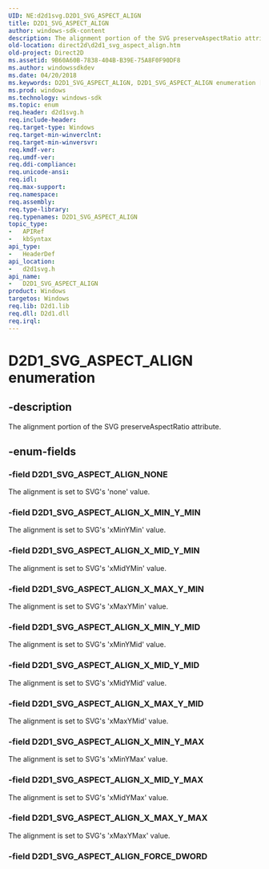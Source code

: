```yaml
---
UID: NE:d2d1svg.D2D1_SVG_ASPECT_ALIGN
title: D2D1_SVG_ASPECT_ALIGN
author: windows-sdk-content
description: The alignment portion of the SVG preserveAspectRatio attribute.
old-location: direct2d\d2d1_svg_aspect_align.htm
old-project: Direct2D
ms.assetid: 9B60A60B-7838-404B-B39E-75A8F0F90DF8
ms.author: windowssdkdev
ms.date: 04/20/2018
ms.keywords: D2D1_SVG_ASPECT_ALIGN, D2D1_SVG_ASPECT_ALIGN enumeration [Direct2D], D2D1_SVG_ASPECT_ALIGN_FORCE_DWORD, D2D1_SVG_ASPECT_ALIGN_NONE, D2D1_SVG_ASPECT_ALIGN_X_MAX_Y_MAX, D2D1_SVG_ASPECT_ALIGN_X_MAX_Y_MID, D2D1_SVG_ASPECT_ALIGN_X_MAX_Y_MIN, D2D1_SVG_ASPECT_ALIGN_X_MID_Y_MAX, D2D1_SVG_ASPECT_ALIGN_X_MID_Y_MID, D2D1_SVG_ASPECT_ALIGN_X_MID_Y_MIN, D2D1_SVG_ASPECT_ALIGN_X_MIN_Y_MAX, D2D1_SVG_ASPECT_ALIGN_X_MIN_Y_MID, D2D1_SVG_ASPECT_ALIGN_X_MIN_Y_MIN, d2d1svg/D2D1_SVG_ASPECT_ALIGN, d2d1svg/D2D1_SVG_ASPECT_ALIGN_FORCE_DWORD, d2d1svg/D2D1_SVG_ASPECT_ALIGN_NONE, d2d1svg/D2D1_SVG_ASPECT_ALIGN_X_MAX_Y_MAX, d2d1svg/D2D1_SVG_ASPECT_ALIGN_X_MAX_Y_MID, d2d1svg/D2D1_SVG_ASPECT_ALIGN_X_MAX_Y_MIN, d2d1svg/D2D1_SVG_ASPECT_ALIGN_X_MID_Y_MAX, d2d1svg/D2D1_SVG_ASPECT_ALIGN_X_MID_Y_MID, d2d1svg/D2D1_SVG_ASPECT_ALIGN_X_MID_Y_MIN, d2d1svg/D2D1_SVG_ASPECT_ALIGN_X_MIN_Y_MAX, d2d1svg/D2D1_SVG_ASPECT_ALIGN_X_MIN_Y_MID, d2d1svg/D2D1_SVG_ASPECT_ALIGN_X_MIN_Y_MIN, direct2d.d2d1_svg_aspect_align
ms.prod: windows
ms.technology: windows-sdk
ms.topic: enum
req.header: d2d1svg.h
req.include-header: 
req.target-type: Windows
req.target-min-winverclnt: 
req.target-min-winversvr: 
req.kmdf-ver: 
req.umdf-ver: 
req.ddi-compliance: 
req.unicode-ansi: 
req.idl: 
req.max-support: 
req.namespace: 
req.assembly: 
req.type-library: 
req.typenames: D2D1_SVG_ASPECT_ALIGN
topic_type:
-	APIRef
-	kbSyntax
api_type:
-	HeaderDef
api_location:
-	d2d1svg.h
api_name:
-	D2D1_SVG_ASPECT_ALIGN
product: Windows
targetos: Windows
req.lib: D2d1.lib
req.dll: D2d1.dll
req.irql: 
---
```


# D2D1_SVG_ASPECT_ALIGN enumeration


## -description


The alignment portion of the SVG preserveAspectRatio attribute.


## -enum-fields




### -field D2D1_SVG_ASPECT_ALIGN_NONE

The alignment is set to SVG's 'none' value.


### -field D2D1_SVG_ASPECT_ALIGN_X_MIN_Y_MIN

The alignment is set to SVG's 'xMinYMin' value.


### -field D2D1_SVG_ASPECT_ALIGN_X_MID_Y_MIN

The alignment is set to SVG's 'xMidYMin' value.


### -field D2D1_SVG_ASPECT_ALIGN_X_MAX_Y_MIN

The alignment is set to SVG's 'xMaxYMin' value.


### -field D2D1_SVG_ASPECT_ALIGN_X_MIN_Y_MID

The alignment is set to SVG's 'xMinYMid' value.


### -field D2D1_SVG_ASPECT_ALIGN_X_MID_Y_MID

The alignment is set to SVG's 'xMidYMid' value.


### -field D2D1_SVG_ASPECT_ALIGN_X_MAX_Y_MID

The alignment is set to SVG's 'xMaxYMid' value.


### -field D2D1_SVG_ASPECT_ALIGN_X_MIN_Y_MAX

The alignment is set to SVG's 'xMinYMax' value.


### -field D2D1_SVG_ASPECT_ALIGN_X_MID_Y_MAX

The alignment is set to SVG's 'xMidYMax' value.


### -field D2D1_SVG_ASPECT_ALIGN_X_MAX_Y_MAX

The alignment is set to SVG's 'xMaxYMax' value.


### -field D2D1_SVG_ASPECT_ALIGN_FORCE_DWORD

